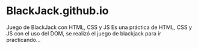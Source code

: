 # BlackJack.github.io
Juego de BlackJack con HTML, CSS y JS
Es una práctica de HTML, CSS y JS con el uso del DOM, se realizó el juego de blackjack para ir practicando...
